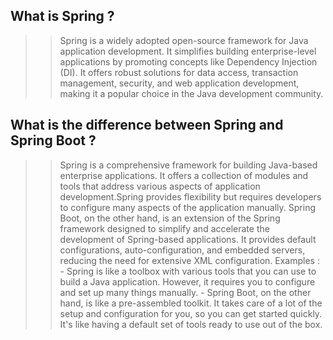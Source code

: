 ## What is Spring ?
>> Spring is a widely adopted open-source framework for Java application development. It simplifies building enterprise-level applications by promoting concepts like Dependency Injection (DI). It offers robust solutions for data access, transaction management, security, and web application development, making it a popular choice in the Java development community.

## What is the difference between Spring and Spring Boot ?
>> Spring is a comprehensive framework for building Java-based enterprise applications. It offers a collection of modules and tools that address various aspects of application development.Spring provides flexibility but requires developers to configure many aspects of the application manually.
>> Spring Boot, on the other hand, is an extension of the Spring framework designed to simplify and accelerate the development of Spring-based applications. It provides default configurations, auto-configuration, and embedded servers, reducing the need for extensive XML configuration.
Examples : 
          - Spring is like a toolbox with various tools that you can use to build a Java application. However, it requires you to configure and set up many things manually.
          - Spring Boot, on the other hand, is like a pre-assembled toolkit. It takes care of a lot of the setup and configuration for you, so you can get started quickly. It's like having a default set of tools ready to use out of the box. 
    
## 